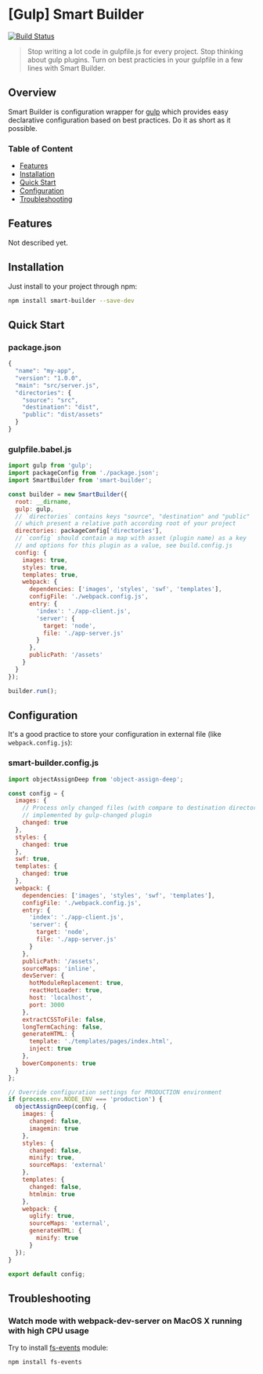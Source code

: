 # [Gulp] Smart Builder

[![Build Status](http://img.shields.io/travis/DenisIzmaylov/gulp-smart-builder/master.svg?style=flat-square)](http://travis-ci.org/DenisIzmaylov/gulp-smart-builder)

> Stop writing a lot code in gulpfile.js for every project.
> Stop thinking about gulp plugins.
> Turn on best practicies in your gulpfile in a few lines with Smart Builder.

## Overview

Smart Builder is configuration wrapper for [gulp](https://github.com/gulpjs/gulp) which provides easy declarative configuration based on best practices. Do it as short as it possible.

### Table of Content
 * [Features](#features)
 * [Installation](#installation)
 * [Quick Start](#quick-start)
 * [Configuration](#configuration)
 * [Troubleshooting](#troubleshooting)

## Features

Not described yet.

## Installation

Just install to your project through npm:
```bash
npm install smart-builder --save-dev
```

## Quick Start

### package.json

```javascript
{
  "name": "my-app",
  "version": "1.0.0",
  "main": "src/server.js",
  "directories": {
    "source": "src",
    "destination": "dist",
    "public": "dist/assets"
  }
}
```

### gulpfile.babel.js

```javascript
import gulp from 'gulp';
import packageConfig from './package.json';
import SmartBuilder from 'smart-builder';

const builder = new SmartBuilder({
  root: __dirname,
  gulp: gulp,
  // `directories` contains keys "source", "destination" and "public"
  // which present a relative path according root of your project
  directories: packageConfig['directories'],
  // `config` should contain a map with asset (plugin name) as a key  
  // and options for this plugin as a value, see build.config.js
  config: {
    images: true,
    styles: true,
    templates: true,
    webpack: {
      dependencies: ['images', 'styles', 'swf', 'templates'],
      configFile: './webpack.config.js',
      entry: {
        'index': './app-client.js',
        'server': {
          target: 'node',
          file: './app-server.js'
        }
      },
      publicPath: '/assets'
    }
  }
});

builder.run();
```

## Configuration

It's a good practice to store your configuration in external file (like `webpack.config.js`):

### smart-builder.config.js

```javascript
import objectAssignDeep from 'object-assign-deep';

const config = {
  images: {
    // Process only changed files (with compare to destination directory)
    // implemented by gulp-changed plugin
    changed: true
  },
  styles: {
    changed: true
  },
  swf: true,
  templates: {
    changed: true
  },
  webpack: {
    dependencies: ['images', 'styles', 'swf', 'templates'],
    configFile: './webpack.config.js',
    entry: {
      'index': './app-client.js',
      'server': {
        target: 'node',
        file: './app-server.js'
      }
    },
    publicPath: '/assets',
    sourceMaps: 'inline',
    devServer: {
      hotModuleReplacement: true,
      reactHotLoader: true,
      host: 'localhost',
      port: 3000
    },
    extractCSSToFile: false,
    longTermCaching: false,
    generateHTML: {
      template: './templates/pages/index.html',
      inject: true
    },
    bowerComponents: true
  }
};

// Override configuration settings for PRODUCTION environment
if (process.env.NODE_ENV === 'production') {
  objectAssignDeep(config, {
    images: {
      changed: false,
      imagemin: true
    },
    styles: {
      changed: false,
      minify: true,
      sourceMaps: 'external'
    },
    templates: {
      changed: false,
      htmlmin: true
    },
    webpack: {
      uglify: true,
      sourceMaps: 'external',
      generateHTML: {
        minify: true
      }
  });
}

export default config;
```

## Troubleshooting

### Watch mode with webpack-dev-server on MacOS X running with high CPU usage

Try to install [fs-events](https://github.com/strongloop/fsevents) module:
```bash
npm install fs-events
```

